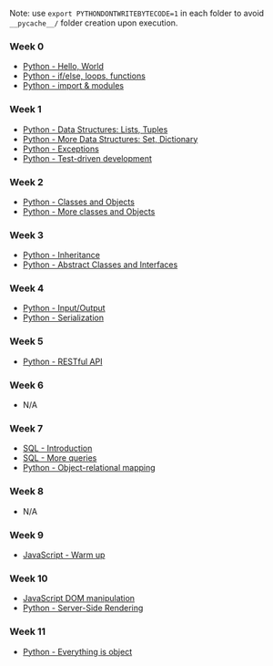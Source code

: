 Note: use `export PYTHONDONTWRITEBYTECODE=1` in each folder to avoid `__pycache__/` folder creation upon execution.

### Week 0
* [Python - Hello, World](python-hello_world/README.md)
* [Python - if/else, loops, functions](python-if_else_loops_functions/README.md)
* [Python - import & modules](python-import_modules/README.md)

### Week 1
* [Python - Data Structures: Lists, Tuples](python-data_structures/README.md)
* [Python - More Data Structures: Set, Dictionary](python-more_data_structures/README.md)
* [Python - Exceptions](python-exceptions/README.md)
* [Python - Test-driven development](python-test_driven_development/README.md)

### Week 2
* [Python - Classes and Objects](python-classes/README.md)
* [Python - More classes and Objects](python-more_classes/README.md)

### Week 3
* [Python - Inheritance](python-inheritance/README.md)
* [Python - Abstract Classes and Interfaces](python-abc/README.md)

### Week 4
* [Python - Input/Output](python-input_output/README.md)
* [Python - Serialization](python-serialization/README.md)

### Week 5
* [Python - RESTful API](restful-api/README.md)

### Week 6
* N/A

### Week 7
* [SQL - Introduction](SQL_introduction/README.md)
* [SQL - More queries](SQL_more_queries/README.md)
* [Python - Object-relational mapping](python-object_relational_mapping/README.md)

### Week 8
* N/A

### Week 9
* [JavaScript - Warm up](javascript-warm_up/README.md)

### Week 10
* [JavaScript DOM manipulation](javascript-dom_manipulation/README.md)
* [Python - Server-Side Rendering](python-server_side_rendering/README.md)

### Week 11
* [Python - Everything is object](python-everything_is_object/README.md)